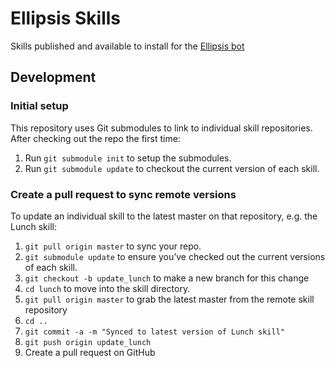 # Ellipsis Skills
Skills published and available to install for the [Ellipsis bot](https://www.ellipsis.ai/)

## Development

### Initial setup
This repository uses Git submodules to link to individual skill repositories. After checking out the repo the first time:

1. Run `git submodule init` to setup the submodules.
1. Run `git submodule update` to checkout the current version of each skill.

### Create a pull request to sync remote versions
To update an individual skill to the latest master on that repository, e.g. the Lunch skill:

1. `git pull origin master` to sync your repo.
1. `git submodule update` to ensure you’ve checked out the current versions of each skill.
1. `git checkout -b update_lunch` to make a new branch for this change
1. `cd lunch` to move into the skill directory.
1. `git pull origin master` to grab the latest master from the remote skill repository
1. `cd ..`
1. `git commit -a -m "Synced to latest version of Lunch skill"`
1. `git push origin update_lunch`
1. Create a pull request on GitHub
